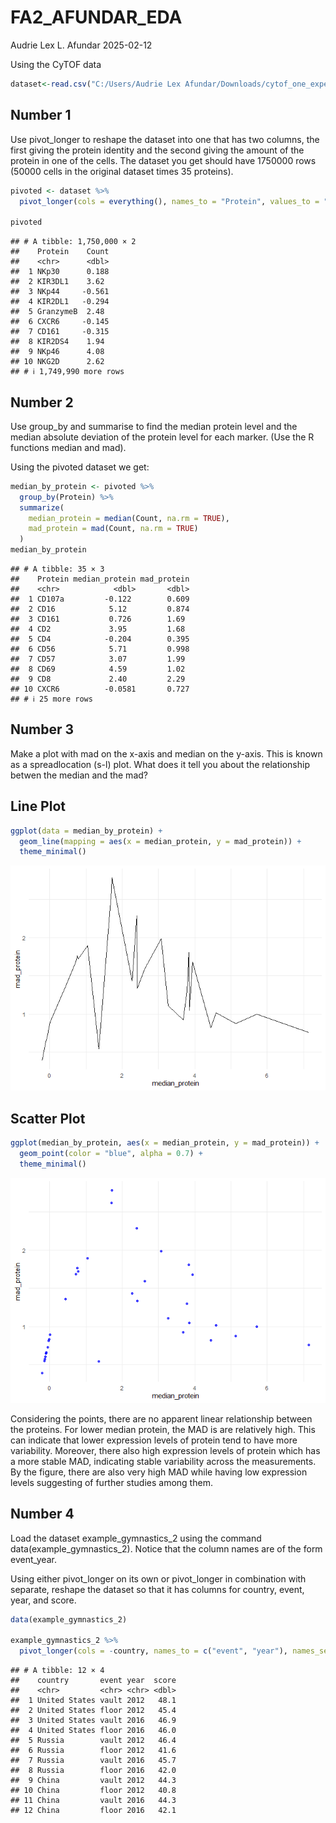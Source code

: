 FA2_AFUNDAR_EDA
================
Audrie Lex L. Afundar
2025-02-12

Using the CyTOF data

``` r
dataset<-read.csv("C:/Users/Audrie Lex Afundar/Downloads/cytof_one_experiment.csv")
```

## Number 1

Use pivot_longer to reshape the dataset into one that has two columns,
the first giving the protein identity and the second giving the amount
of the protein in one of the cells. The dataset you get should have
1750000 rows (50000 cells in the original dataset times 35 proteins).

``` r
pivoted <- dataset %>%
  pivot_longer(cols = everything(), names_to = "Protein", values_to = "Count")

pivoted
```

    ## # A tibble: 1,750,000 × 2
    ##    Protein    Count
    ##    <chr>      <dbl>
    ##  1 NKp30      0.188
    ##  2 KIR3DL1    3.62 
    ##  3 NKp44     -0.561
    ##  4 KIR2DL1   -0.294
    ##  5 GranzymeB  2.48 
    ##  6 CXCR6     -0.145
    ##  7 CD161     -0.315
    ##  8 KIR2DS4    1.94 
    ##  9 NKp46      4.08 
    ## 10 NKG2D      2.62 
    ## # ℹ 1,749,990 more rows

## Number 2

Use group_by and summarise to find the median protein level and the
median absolute deviation of the protein level for each marker. (Use the
R functions median and mad).

Using the pivoted dataset we get:

``` r
median_by_protein <- pivoted %>%
  group_by(Protein) %>%
  summarize(
    median_protein = median(Count, na.rm = TRUE),
    mad_protein = mad(Count, na.rm = TRUE)  
  )
median_by_protein
```

    ## # A tibble: 35 × 3
    ##    Protein median_protein mad_protein
    ##    <chr>            <dbl>       <dbl>
    ##  1 CD107a         -0.122        0.609
    ##  2 CD16            5.12         0.874
    ##  3 CD161           0.726        1.69 
    ##  4 CD2             3.95         1.68 
    ##  5 CD4            -0.204        0.395
    ##  6 CD56            5.71         0.998
    ##  7 CD57            3.07         1.99 
    ##  8 CD69            4.59         1.02 
    ##  9 CD8             2.40         2.29 
    ## 10 CXCR6          -0.0581       0.727
    ## # ℹ 25 more rows

## Number 3

Make a plot with mad on the x-axis and median on the y-axis. This is
known as a spreadlocation (s-l) plot. What does it tell you about the
relationship betwen the median and the mad?

## Line Plot

``` r
ggplot(data = median_by_protein) +
  geom_line(mapping = aes(x = median_protein, y = mad_protein)) + 
  theme_minimal()
```

![](FA2_AFUNDAR_EDA_files/figure-gfm/unnamed-chunk-4-1.png)<!-- -->

## Scatter Plot

``` r
ggplot(median_by_protein, aes(x = median_protein, y = mad_protein)) +
  geom_point(color = "blue", alpha = 0.7) +
  theme_minimal()
```

![](FA2_AFUNDAR_EDA_files/figure-gfm/unnamed-chunk-5-1.png)<!-- -->

Considering the points, there are no apparent linear relationship
between the proteins. For lower median protein, the MAD is are
relatively high. This can indicate that lower expression levels of
protein tend to have more variability. Moreover, there also high
expression levels of protein which has a more stable MAD, indicating
stable variability across the measurements. By the figure, there are
also very high MAD while having low expression levels suggesting of
further studies among them.

## Number 4

Load the dataset example_gymnastics_2 using the command
data(example_gymnastics_2). Notice that the column names are of the form
event_year.

Using either pivot_longer on its own or pivot_longer in combination with
separate, reshape the dataset so that it has columns for country, event,
year, and score.

``` r
data(example_gymnastics_2)

example_gymnastics_2 %>%
  pivot_longer(cols = -country, names_to = c("event", "year"), names_sep = "_", values_to = "score")
```

    ## # A tibble: 12 × 4
    ##    country       event year  score
    ##    <chr>         <chr> <chr> <dbl>
    ##  1 United States vault 2012   48.1
    ##  2 United States floor 2012   45.4
    ##  3 United States vault 2016   46.9
    ##  4 United States floor 2016   46.0
    ##  5 Russia        vault 2012   46.4
    ##  6 Russia        floor 2012   41.6
    ##  7 Russia        vault 2016   45.7
    ##  8 Russia        floor 2016   42.0
    ##  9 China         vault 2012   44.3
    ## 10 China         floor 2012   40.8
    ## 11 China         vault 2016   44.3
    ## 12 China         floor 2016   42.1
